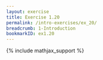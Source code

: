 ```yaml
---
layout: exercise
title: Exercise 1.20
permalink: /intro-exercises/ex_20/
breadcrumb: 1-Introduction
bookmarkID: ex1.20
---
```


{% include mathjax_support %}
